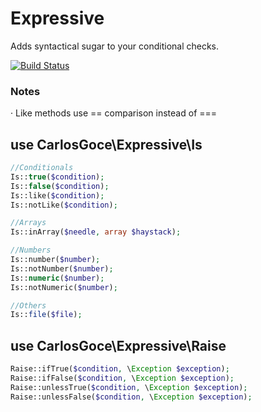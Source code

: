 Expressive
==========
Adds syntactical sugar to your conditional checks.

[![Build Status](https://travis-ci.org/carlosgoce/expressive.svg?branch=master)](https://travis-ci.org/carlosgoce/expressive)

### Notes
· Like methods use == comparison instead of ===

## use CarlosGoce\Expressive\Is
```php
//Conditionals
Is::true($condition);
Is::false($condition);
Is::like($condition);
Is::notLike($condition);

//Arrays
Is::inArray($needle, array $haystack);

//Numbers
Is::number($number);
Is::notNumber($number);
Is::numeric($number);
Is::notNumeric($number);

//Others
Is::file($file);
```

## use CarlosGoce\Expressive\Raise
```php
Raise::ifTrue($condition, \Exception $exception);
Raise::ifFalse($condition, \Exception $exception);
Raise::unlessTrue($condition, \Exception $exception);
Raise::unlessFalse($condition, \Exception $exception);
```